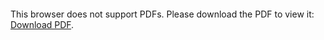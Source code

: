 <object data="christ-in-song/CIS1908pdfs/015.pdf" type="application/pdf" width="100%" height="1024px">
    <embed src="christ-in-song/CIS1908pdfs/015.pdf">
        <p>This browser does not support PDFs. Please download the PDF to view it: <a href="christ-in-song/CIS1908pdfs/015.pdf">Download PDF</a>.</p>
    </embed>
</object>
